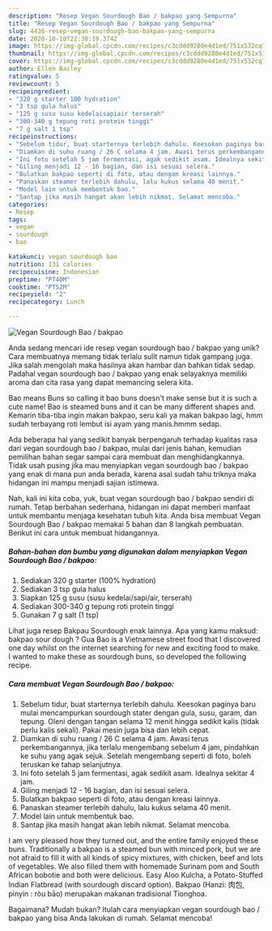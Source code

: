 ```yaml
---
description: "Resep Vegan Sourdough Bao / bakpao yang Sempurna"
title: "Resep Vegan Sourdough Bao / bakpao yang Sempurna"
slug: 4436-resep-vegan-sourdough-bao-bakpao-yang-sempurna
date: 2020-10-10T22:38:19.374Z
image: https://img-global.cpcdn.com/recipes/c3cddd9280e4d1ed/751x532cq70/vegan-sourdough-bao-bakpao-foto-resep-utama.jpg
thumbnail: https://img-global.cpcdn.com/recipes/c3cddd9280e4d1ed/751x532cq70/vegan-sourdough-bao-bakpao-foto-resep-utama.jpg
cover: https://img-global.cpcdn.com/recipes/c3cddd9280e4d1ed/751x532cq70/vegan-sourdough-bao-bakpao-foto-resep-utama.jpg
author: Ellen Bailey
ratingvalue: 5
reviewcount: 5
recipeingredient:
- "320 g starter 100 hydration"
- "3 tsp gula halus"
- "125 g susu susu kedelaisapiair terserah"
- "300-340 g tepung roti protein tinggi"
- "7 g salt 1 tsp"
recipeinstructions:
- "Sebelum tidur, buat starternya terlebih dahulu. Keesokan paginya baru mulai mencampurkan sourdough stater dengan gula, susu, garam, dan tepung. Oleni dengan tangan selama 12 menit hingga sedikit kalis (tidak perlu kalis sekali). Pakai mesin juga bisa dan lebih cepat."
- "Diamkan di suhu ruang / 26 C selama 4 jam. Awasi terus perkembangannya, jika terlalu mengembang sebelum 4 jam, pindahkan ke suhu yang agak sejuk. Setelah mengembang seperti di foto, boleh teruskan ke tahap selanjutnya."
- "Ini foto setelah 5 jam fermentasi, agak sedikit asam. Idealnya sekitar 4 jam."
- "Giling menjadi 12 - 16 bagian, dan isi sesuai selera."
- "Bulatkan bakpao seperti di foto, atau dengan kreasi lainnya."
- "Panaskan steamer terlebih dahulu, lalu kukus selama 40 menit."
- "Model lain untuk membentuk bao."
- "Santap jika masih hangat akan lebih nikmat. Selamat mencoba."
categories:
- Resep
tags:
- vegan
- sourdough
- bao

katakunci: vegan sourdough bao 
nutrition: 131 calories
recipecuisine: Indonesian
preptime: "PT40M"
cooktime: "PT52M"
recipeyield: "2"
recipecategory: Lunch

---
```



![Vegan Sourdough Bao / bakpao](https://img-global.cpcdn.com/recipes/c3cddd9280e4d1ed/751x532cq70/vegan-sourdough-bao-bakpao-foto-resep-utama.jpg)

Anda sedang mencari ide resep vegan sourdough bao / bakpao yang unik? Cara membuatnya memang tidak terlalu sulit namun tidak gampang juga. Jika salah mengolah maka hasilnya akan hambar dan bahkan tidak sedap. Padahal vegan sourdough bao / bakpao yang enak selayaknya memiliki aroma dan cita rasa yang dapat memancing selera kita.

Bao means Buns so calling it bao buns doesn&#39;t make sense but it is such a cute name! Bao is steamed buns and it can be many different shapes and. Kemarin tiba-tiba ingin makan bakpao, seru kali ya makan bakpao lagi, hmm sudah terbayang roti lembut isi ayam yang manis.hmmm sedap.

Ada beberapa hal yang sedikit banyak berpengaruh terhadap kualitas rasa dari vegan sourdough bao / bakpao, mulai dari jenis bahan, kemudian pemilihan bahan segar sampai cara membuat dan menghidangkannya. Tidak usah pusing jika mau menyiapkan vegan sourdough bao / bakpao yang enak di mana pun anda berada, karena asal sudah tahu triknya maka hidangan ini mampu menjadi sajian istimewa.


Nah, kali ini kita coba, yuk, buat vegan sourdough bao / bakpao sendiri di rumah. Tetap berbahan sederhana, hidangan ini dapat memberi manfaat untuk membantu menjaga kesehatan tubuh kita. Anda bisa membuat Vegan Sourdough Bao / bakpao memakai 5 bahan dan 8 langkah pembuatan. Berikut ini cara untuk membuat hidangannya.

<!--inarticleads1-->

##### Bahan-bahan dan bumbu yang digunakan dalam menyiapkan Vegan Sourdough Bao / bakpao:

1. Sediakan 320 g starter (100% hydration)
1. Sediakan 3 tsp gula halus
1. Siapkan 125 g susu (susu kedelai/sapi/air, terserah)
1. Sediakan 300-340 g tepung roti protein tinggi
1. Gunakan 7 g salt (1 tsp)


Lihat juga resep Bakpau Sourdough enak lainnya. Apa yang kamu maksud: bakpao sour dough ? Gua Bao is a Vietnamese street food that I discovered one day whilst on the internet searching for new and exciting food to make. I wanted to make these as sourdough buns, so developed the following recipe. 

<!--inarticleads2-->

##### Cara membuat Vegan Sourdough Bao / bakpao:

1. Sebelum tidur, buat starternya terlebih dahulu. Keesokan paginya baru mulai mencampurkan sourdough stater dengan gula, susu, garam, dan tepung. Oleni dengan tangan selama 12 menit hingga sedikit kalis (tidak perlu kalis sekali). Pakai mesin juga bisa dan lebih cepat.
1. Diamkan di suhu ruang / 26 C selama 4 jam. Awasi terus perkembangannya, jika terlalu mengembang sebelum 4 jam, pindahkan ke suhu yang agak sejuk. Setelah mengembang seperti di foto, boleh teruskan ke tahap selanjutnya.
1. Ini foto setelah 5 jam fermentasi, agak sedikit asam. Idealnya sekitar 4 jam.
1. Giling menjadi 12 - 16 bagian, dan isi sesuai selera.
1. Bulatkan bakpao seperti di foto, atau dengan kreasi lainnya.
1. Panaskan steamer terlebih dahulu, lalu kukus selama 40 menit.
1. Model lain untuk membentuk bao.
1. Santap jika masih hangat akan lebih nikmat. Selamat mencoba.


I am very pleased how they turned out, and the entire family enjoyed these buns. Traditionally a bakpao is a steamed bun with minced pork, but we are not afraid to fill it with all kinds of spicy mixtures, with chicken, beef and lots of vegetables. We also filled them with homemade Surinam pom and South African bobotie and both were delicious. Easy Aloo Kulcha, a Potato-Stuffed Indian Flatbread (with sourdough discard option). Bakpao (Hanzi: 肉包, pinyin : ròu bāo) merupakan makanan tradisional Tionghoa. 

Bagaimana? Mudah bukan? Itulah cara menyiapkan vegan sourdough bao / bakpao yang bisa Anda lakukan di rumah. Selamat mencoba!
